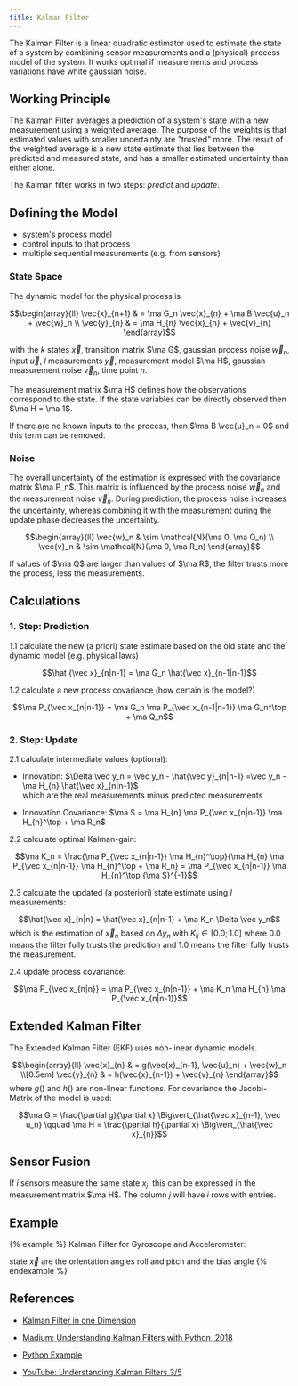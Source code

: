 ```yaml
---
title: Kalman Filter
---
```


The Kalman Filter is a linear quadratic estimator used to estimate the state of a system by combining sensor measurements and a (physical) process model of the system. It works optimal if measurements and process variations have white gaussian noise.

## Working Principle
The Kalman Filter averages a prediction of a system's state with a new measurement using a weighted average. The purpose of the weights is that estimated values with smaller uncertainty are "trusted" more. The result of the weighted average is a new state estimate that lies between the predicted and measured state, and has a smaller estimated uncertainty than either alone.

The Kalman filter works in two steps: *predict* and *update*.


## Defining the Model
* system's process model
* control inputs to that process
* multiple sequential measurements (e.g. from sensors)


### State Space
The dynamic model for the physical process is

<!-- $$\begin{array}{ll} \vec{x}_{n} & = \ma G_n \vec{x}_{n-1} + \ma B \vec{u}_n + \vec{w}_{n-1} \\[0.5em] \vec{y}_{n} & = \ma H_{n} \vec{x}_{n} + \vec{v}_{n} \end{array}$$ -->

$$\begin{array}{ll} \vec{x}_{n+1} & = \ma G_n \vec{x}_{n} + \ma B \vec{u}_n + \vec{w}_n \\ \vec{y}_{n} & = \ma H_{n} \vec{x}_{n} + \vec{v}_{n} \end{array}$$


with the $k$ states $\vec x$, transition matrix $\ma G$, gaussian process noise $\vec w_n$, input $\vec u$,
$l$ measurements $\vec y$, measurement model $\ma H$, gaussian measurement noise $\vec v_n$,
time point $n$.

The measurement matrix $\ma H$ defines how the observations correspond to the state. If the state variables can be directly observed then $\ma H = \ma 1$.

If there are no known inputs to the process, then $\ma B \vec{u}_n = 0$ and this term can be removed.

### Noise

The overall uncertainty of the estimation is expressed with the covariance matrix $\ma P_n$. This matrix is influenced by the process noise $\vec w_n$ and the measurement noise $\vec v_n$.
During prediction, the process noise increases the uncertainty, whereas combining it with the measurement during the update phase decreases the uncertainty.

$$\begin{array}{ll} 
\vec{w}_n &  \sim \mathcal{N}(\ma 0, \ma Q_n) \\
\vec{v}_n &  \sim \mathcal{N}(\ma 0, \ma R_n)
\end{array}$$

If values of $\ma Q$ are larger than values of $\ma R$, the filter trusts more the process, less the measurements.



## Calculations

### 1. Step: Prediction 
1.1 calculate the new (a priori) state estimate based on the old state and the dynamic model (e.g. physical laws)

$$\hat {\vec x}_{n|n-1} = \ma G_n \hat{\vec x}_{n-1|n-1}$$

1.2 calculate a new process covariance (how certain is the model?)

$$\ma P_{\vec x_{n|n-1}} = \ma G_n \ma P_{\vec x_{n-1|n-1}} \ma G_n^\top + \ma Q_n$$

### 2. Step: Update 
2.1 calculate intermediate values (optional): 

* Innovation: $\Delta \vec y_n = \vec y_n - \hat{\vec y}_{n|n-1} =\vec y_n - \ma H_{n} \hat{\vec x}_{n|n-1}$ </br>
which are the real measurements minus predicted measurements

* Innovation Covariance: $\ma S = \ma H_{n} \ma P_{\vec x_{n|n-1}} \ma H_{n}^\top + \ma R_n$

2.2 calculate optimal Kalman-gain:

$$\ma K_n = \frac{\ma P_{\vec x_{n|n-1}} \ma H_{n}^\top}{\ma H_{n} \ma P_{\vec x_{n|n-1}} \ma H_{n}^\top + \ma R_n} = \ma P_{\vec x_{n|n-1}} \ma H_{n}^\top {\ma S}^{-1}$$


2.3 calculate the updated (a posteriori) state estimate using $l$ measurements:

$$\hat{\vec x}_{n|n} = \hat{\vec x}_{n|n-1} + \ma K_n \Delta \vec y_n$$
which is the estimation of $\vec x_n$ based on $\Delta y_n$ with $K_{ij} \in [0.0; 1.0]$ where 0.0 means the filter fully trusts the prediction and 1.0 means the filter fully trusts the measurement.

2.4 update process covariance:

$$\ma P_{\vec x_{n|n}} = \ma P_{\vec x_{n|n-1}} + \ma K_n \ma H_{n} \ma P_{\vec x_{n|n-1}}$$


## Extended Kalman Filter
The Extended Kalman Filter (EKF) uses non-linear dynamic models.

$$\begin{array}{ll} \vec{x}_{n} & = g(\vec{x}_{n-1}, \vec{u}_n) + \vec{w}_n \\[0.5em] 
\vec{y}_{n} & = h(\vec{x}_{n-1}) + \vec{v}_{n} \end{array}$$
where $g()$ and $h()$ are non-linear functions. For covariance the Jacobi-Matrix of the model is used:

$$\ma G = \frac{\partial g}{\partial x} \Big\vert_{\hat{\vec x}_{n-1}, \vec u_n} \qquad \ma H = \frac{\partial h}{\partial x} \Big\vert_{\hat{\vec x}_{n}}$$


## Sensor Fusion
If $i$ sensors measure the same state $x_j$, this can be expressed in the measurement matrix $\ma H$. The column $j$ will have $i$ rows with entries.


## Example
{% example %}
Kalman Filter for Gyroscope and Accelerometer:

state $\vec x$ are the orientation angles roll and pitch and the bias angle
{% endexample %}





## References

* [Kalman Filter in one Dimension](https://www.kalmanfilter.net/kalman1d.html)

* [Madium: Understanding Kalman Filters with Python, 2018](https://medium.com/@jaems33/understanding-kalman-filters-with-python-2310e87b8f48)

* [Python Example](https://scipy-cookbook.readthedocs.io/items/KalmanFiltering.html)

* [YouTube: Understanding Kalman Filters 3/5](https://www.youtube.com/watch?v=ul3u2yLPwU0)
